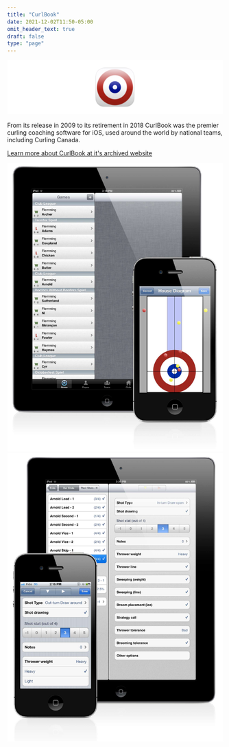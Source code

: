 ```yaml
---
title: "CurlBook"
date: 2021-12-02T11:50-05:00
omit_header_text: true
draft: false
type: "page"
---
```

![](curlbook-icon.png)

From its release in 2009 to its retirement in 2018 CurlBook was the premier curling coaching software for iOS, used around the world by national teams, including Curling Canada.

[Learn more about CurlBook at it's archived website](http://curlbook.andrewflemming.net)

![](curlbook-combo.jpg)
![](scoring-combo.jpg)